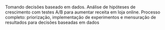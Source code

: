 Tomando decisões baseado em dados.
Análise de hipóteses de crescimento com testes A/B para aumentar receita em loja online. Processo completo: priorização, implementação de experimentos e mensuração de resultados para decisões baseadas em dados
